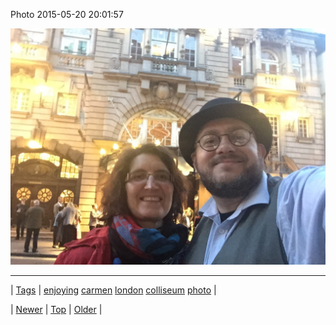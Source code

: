 <!--
title: Photo 2015-05-20 20
date: 2020-06-28T15:27:00.080Z
tags: enjoying, carmen, london, colliseum, photo
-->


Photo 2015-05-20 20:01:57

![](119464174077-0.jpg)

<!--BOTTOM-POST-NAVIGATION-->
---

| [Tags](tags.md) | [enjoying](tag-enjoying.md) [carmen](tag-carmen.md) [london](tag-london.md) [colliseum](tag-colliseum.md) [photo](tag-photo.md) |

| [Newer](119345956839.md) | [Top](index.md) | [Older](119474911369.md) |